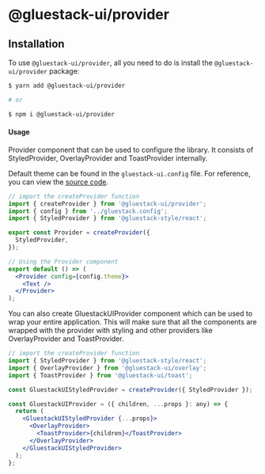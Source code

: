# @gluestack-ui/provider

## Installation

To use `@gluestack-ui/provider`, all you need to do is install the
`@gluestack-ui/provider` package:

```sh
$ yarn add @gluestack-ui/provider

# or

$ npm i @gluestack-ui/provider
```

#### Usage

Provider component that can be used to configure the library. It consists of StyledProvider, OverlayProvider and ToastProvider internally.

Default theme can be found in the `gluestack-ui.config` file. For reference, you can view the [source code](https://github.com/gluestack/gluestack-ui/blob/main/example/storybook/src/gluestack-ui.config.ts).

```jsx
// import the createProvider function
import { createProvider } from '@gluestack-ui/provider';
import { config } from '../gluestack.config';
import { StyledProvider } from '@gluestack-style/react';

export const Provider = createProvider({
  StyledProvider,
});

// Using the Provider component
export default () => (
  <Provider config={config.theme}>
    <Text />
  </Provider>
);
```

You can also create GluestackUIProvider component which can be used to wrap your entire application. This will make sure that all the components are wrapped with the provider with styling and other providers like OverlayProvider and ToastProvider.

```jsx
// import the createProvider function
import { StyledProvider } from '@gluestack-style/react';
import { OverlayProvider } from '@gluestack-ui/overlay';
import { ToastProvider } from '@gluestack-ui/toast';

const GluestackUIStyledProvider = createProvider({ StyledProvider });

const GluestackUIProvider = ({ children, ...props }: any) => {
  return (
    <GluestackUIStyledProvider {...props}>
      <OverlayProvider>
        <ToastProvider>{children}</ToastProvider>
      </OverlayProvider>
    </GluestackUIStyledProvider>
  );
};
```
